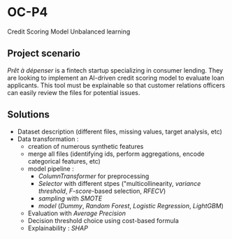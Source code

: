# OC-P4
Credit Scoring Model
Unbalanced learning

## Project scenario
*Prêt à dépenser* is a fintech startup specializing in consumer lending. They are looking to implement an AI-driven credit scoring model to evaluate loan applicants. This tool must be explainable so that customer relations officers can easily review the files for potential issues.

## Solutions
- Dataset description (different files, missing values, target analysis, etc)
- Data transformation :
  - creation of numerous synthetic features  
  - merge all files (identifying ids, perform aggregations, encode categorical features, etc)
  - model pipeline :
    - *ColumnTransformer* for preprocessing
    - *Selector* with different stpes ("multicollinearity, *variance threshold*, *F-score*-based selection, *RFECV*)
    - *sampling* with *SMOTE*
    - *model* (*Dummy*, *Random Forest*, *Logistic Regression*, *LightGBM*)
  - Evaluation with *Average Precision*
  - Decision threshold choice using cost-based formula
  - Explainability : *SHAP*
